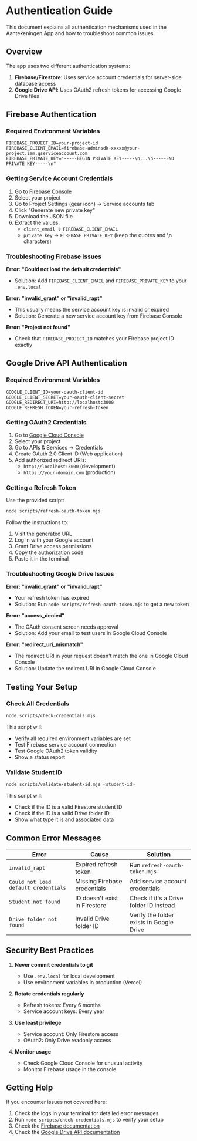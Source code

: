 # Authentication Guide

This document explains all authentication mechanisms used in the Aantekeningen App and how to troubleshoot common issues.

## Overview

The app uses two different authentication systems:

1. **Firebase/Firestore**: Uses service account credentials for server-side database access
2. **Google Drive API**: Uses OAuth2 refresh tokens for accessing Google Drive files

## Firebase Authentication

### Required Environment Variables

```env
FIREBASE_PROJECT_ID=your-project-id
FIREBASE_CLIENT_EMAIL=firebase-adminsdk-xxxxx@your-project.iam.gserviceaccount.com
FIREBASE_PRIVATE_KEY="-----BEGIN PRIVATE KEY-----\n...\n-----END PRIVATE KEY-----\n"
```

### Getting Service Account Credentials

1. Go to [Firebase Console](https://console.firebase.google.com/)
2. Select your project
3. Go to Project Settings (gear icon) → Service accounts tab
4. Click "Generate new private key"
5. Download the JSON file
6. Extract the values:
   - `client_email` → `FIREBASE_CLIENT_EMAIL`
   - `private_key` → `FIREBASE_PRIVATE_KEY` (keep the quotes and \n characters)

### Troubleshooting Firebase Issues

**Error: "Could not load the default credentials"**
- Solution: Add `FIREBASE_CLIENT_EMAIL` and `FIREBASE_PRIVATE_KEY` to your `.env.local`

**Error: "invalid_grant" or "invalid_rapt"**
- This usually means the service account key is invalid or expired
- Solution: Generate a new service account key from Firebase Console

**Error: "Project not found"**
- Check that `FIREBASE_PROJECT_ID` matches your Firebase project ID exactly

## Google Drive API Authentication

### Required Environment Variables

```env
GOOGLE_CLIENT_ID=your-oauth-client-id
GOOGLE_CLIENT_SECRET=your-oauth-client-secret
GOOGLE_REDIRECT_URI=http://localhost:3000
GOOGLE_REFRESH_TOKEN=your-refresh-token
```

### Getting OAuth2 Credentials

1. Go to [Google Cloud Console](https://console.cloud.google.com/)
2. Select your project
3. Go to APIs & Services → Credentials
4. Create OAuth 2.0 Client ID (Web application)
5. Add authorized redirect URIs:
   - `http://localhost:3000` (development)
   - `https://your-domain.com` (production)

### Getting a Refresh Token

Use the provided script:

```bash
node scripts/refresh-oauth-token.mjs
```

Follow the instructions to:
1. Visit the generated URL
2. Log in with your Google account
3. Grant Drive access permissions
4. Copy the authorization code
5. Paste it in the terminal

### Troubleshooting Google Drive Issues

**Error: "invalid_grant" or "invalid_rapt"**
- Your refresh token has expired
- Solution: Run `node scripts/refresh-oauth-token.mjs` to get a new token

**Error: "access_denied"**
- The OAuth consent screen needs approval
- Solution: Add your email to test users in Google Cloud Console

**Error: "redirect_uri_mismatch"**
- The redirect URI in your request doesn't match the one in Google Cloud Console
- Solution: Update the redirect URI in Google Cloud Console

## Testing Your Setup

### Check All Credentials

```bash
node scripts/check-credentials.mjs
```

This script will:
- Verify all required environment variables are set
- Test Firebase service account connection
- Test Google OAuth2 token validity
- Show a status report

### Validate Student ID

```bash
node scripts/validate-student-id.mjs <student-id>
```

This script will:
- Check if the ID is a valid Firestore student ID
- Check if the ID is a valid Drive folder ID
- Show what type it is and associated data

## Common Error Messages

| Error | Cause | Solution |
|-------|-------|----------|
| `invalid_rapt` | Expired refresh token | Run `refresh-oauth-token.mjs` |
| `Could not load default credentials` | Missing Firebase credentials | Add service account credentials |
| `Student not found` | ID doesn't exist in Firestore | Check if it's a Drive folder ID instead |
| `Drive folder not found` | Invalid Drive folder ID | Verify the folder exists in Google Drive |

## Security Best Practices

1. **Never commit credentials to git**
   - Use `.env.local` for local development
   - Use environment variables in production (Vercel)

2. **Rotate credentials regularly**
   - Refresh tokens: Every 6 months
   - Service account keys: Every year

3. **Use least privilege**
   - Service account: Only Firestore access
   - OAuth2: Only Drive readonly access

4. **Monitor usage**
   - Check Google Cloud Console for unusual activity
   - Monitor Firebase usage in the console

## Getting Help

If you encounter issues not covered here:

1. Check the logs in your terminal for detailed error messages
2. Run `node scripts/check-credentials.mjs` to verify your setup
3. Check the [Firebase documentation](https://firebase.google.com/docs/admin/setup)
4. Check the [Google Drive API documentation](https://developers.google.com/drive/api/guides/about-sdk)
